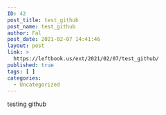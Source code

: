 ```yaml
---
ID: 42
post_title: test_github
post_name: test_github
author: Fal
post_date: 2021-02-07 14:41:46
layout: post
link: >
  https://leftbook.us/ext/2021/02/07/test_github/
published: true
tags: [ ]
categories:
  - Uncategorized
---
```

<p>testing github</p>